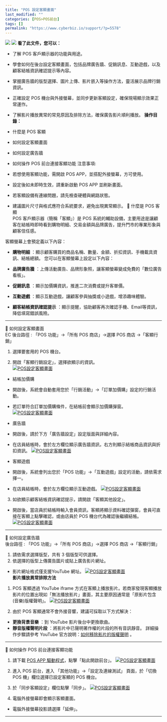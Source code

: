 ```yaml
---
title: "POS 設定客顯畫面"
last_modified: ""
categories: [POS>POS前台]
tags: []
permalink: "https://www.cyberbiz.io/support/?p=5578"
---
```


![](https://www.cyberbiz.io/support/wp-content/uploads/適用站別.png)
[![](https://www.cyberbiz.io/support/wp-content/uploads/台灣站.png)](https://www.cyberbiz.io/support/?page_id=2490)
**看了此文件，您可以：**  

* 了解 POS 客戶顯示器的功能與用途。
* 學會如何在後台設定客顯畫面，包括品牌廣告牆、促銷訊息、互動遊戲，以及顧客結帳資訊確認提示等內容。
* 掌握廣告牆的版型選擇、圖片上傳、影片嵌入等操作方法，靈活展示品牌行銷資訊。
* 正確設定 POS 機台與外接螢幕，並同步更新客顯設定，確保現場顯示效果正常運作。
* 了解影片播放異常的常見原因及排除方法，確保廣告影片順利播放。
**操作目錄：**

* 什麼是 POS 客顯
* 如何設定客顯畫面
* 如何設定廣告牆
* 如何操作 POS 前台連接客顯功能
注意事項:

* 若想使用客顯功能，需開啟 POS APP，並搭配外接螢幕，方可使用。
* 設定後如未即時生效，請重新啟動 POS APP 並刷新畫面。
* 若客顯設備有連線問題，請先檢查硬體與網路狀態。
* 建議圖片尺寸與格式應符合系統要求，避免出現異常顯示。
📌 什麼是 POS 客顯  
POS 客戶顯示器（簡稱「客顯」）是 POS 系統的輔助設備，主要用途是讓顧客在結帳時即時看到購物明細、交易金額與品牌廣告，提升門市的專業形象與顧客信任感。  

客顯螢幕上會預定義以下內容：

* **購物明細** ：顯示顧客購買的商品名稱、數量、金額、折扣資訊、手機載具資訊、結帳總額。
您可以在客顯螢幕上設定以下內容：

* **品牌廣告牆** ：上傳活動廣告、品牌形象照，讓客顯螢幕變成免費的「數位廣告看板」。
* **促銷訊息** ：顯示加價購資訊，推進二次消費或提升客單價。
* **互動遊戲** ：顯示互動遊戲，讓顧客參與抽獎或小遊戲，增添趣味體驗。
* **顧客結帳資訊確認提示** ：顯示提醒，協助顧客再次確認手機、Email等資訊，降低填寫錯誤風險。

* * *

📌 如何設定客顯畫面  
EC 後台路徑 :  「POS 功能」→「所有 POS 商店」→選擇 POS 商店 →「客顯行銷」  


1. 選擇要套用的 POS 機台。


2. 開啟「客顯行銷設定」，選擇欲顯示的資訊。  
[![POS設定客顯畫面](https://www.cyberbiz.io/support/wp-content/uploads/POS設定客顯畫面01.png)](https://www.cyberbiz.io/support/wp-content/uploads/POS設定客顯畫面01.png)  

* 結帳加價購 
* 開啟後，系統會自動套用您於「行銷活動」→「訂單加價購」設定的行銷活動。
* 若訂單符合訂單加價購條件，在結帳前會顯示加價購彈窗。
[![POS設定客顯畫面](https://www.cyberbiz.io/support/wp-content/uploads/2020/01/image-4.png)](https://www.cyberbiz.io/support/wp-content/uploads/2020/01/image-4.png)  

* 廣告牆 
* 開啟後，請於下方「廣告牆設定」設定版面與詳細內容。
* 在店員結帳時，會於左方欄位顯示廣告牆資訊，右方則顯示結帳商品資訊與折扣資訊。
[![POS設定客顯畫面](https://www.cyberbiz.io/support/wp-content/uploads/POS設定客顯畫面03.png)](https://www.cyberbiz.io/support/wp-content/uploads/POS設定客顯畫面03.png)  

* 客顯遊戲 
* 開啟後，系統會列出您於「POS 功能」→「互動遊戲」設定的活動，請依需求擇一。
* 在店員結帳時，會於左方欄位顯示互動遊戲。
[![POS設定客顯畫面](https://www.cyberbiz.io/support/wp-content/uploads/POS設定客顯畫面04.png)](https://www.cyberbiz.io/support/wp-content/uploads/POS設定客顯畫面04.png)  



3. 如欲顯示顧客結帳資訊確認提示，請開啟「客顯其他設定」。 
* 開啟後，當店員於結帳時輸入會員資訊，客顯將顯示資料確認彈窗，會員可直接在客顯上點擊確認，或由店員於 POS 機台代為確認後繼續結帳。
[![POS設定客顯畫面](https://www.cyberbiz.io/support/wp-content/uploads/POS設定客顯畫面05.png)](https://www.cyberbiz.io/support/wp-content/uploads/POS設定客顯畫面05.png)  

* * *

📌 如何設定廣告牆  
後台路徑 : 「POS 功能」→「所有 POS 商店」→選擇 POS 商店 →「客顯行銷」  


1. 請依需求選擇版型，共有 3 個版型可供選擇。
2. 依選擇的版型上傳廣告圖片或貼上廣告影片網址。 
* 影片網址格式僅支援YouTube 網址。
[![POS設定客顯畫面](https://www.cyberbiz.io/support/wp-content/uploads/POS設定客顯畫面02.png)](https://www.cyberbiz.io/support/wp-content/uploads/POS設定客顯畫面02.png)  
**影片播放異常排除方法**

1. POS 客顯透過 YouTube iframe 方式在客顯上播放影片。若商家發現客顯播放影片的位置出現如「無法播放影片」畫面，其主要原因通常是「原影片包含(音樂)版權聲明」。
[![POS設定客顯畫面](https://www.cyberbiz.io/support/wp-content/uploads/POS設定客顯畫面06.png)](https://www.cyberbiz.io/support/wp-content/uploads/POS設定客顯畫面06.png)  

2. 由於 POS 客顯通常不會外接音響，建議可採取以下方式解決： 
* **更換背景音樂** ：到 YouTube 影片後台中更換歌曲。
* **靜音版權聲明片段** ：將影片中已聲明著作權的片段的所有音訊靜音。
詳細操作步驟請參考 YouTube
官方說明：[如何移除影片的版權聲明](https://support.google.com/youtube/answer/2902117) 。

* * *

📌 如何操作 POS 前台連接客顯功能  

1. 請下載 [POS APP 驅動程式](https://www.cyberbiz.io/support/?p=9556)，點擊「點此開啟前台」。
[![POS設定客顯畫面](https://www.cyberbiz.io/support/wp-content/uploads/POS設定客顯畫面08.png)](https://www.cyberbiz.io/support/wp-content/uploads/POS設定客顯畫面08.png)  

2. 進入 POS 前台，進入 「其他功能」→「設定及連線測試」 頁面，於「切換 POS 機」欄位選擇已設定客顯的 POS 機台。


3. 於「同步客顯設定」欄位點擊「同步」。
[![POS設定客顯畫面](https://www.cyberbiz.io/support/wp-content/uploads/POS設定客顯畫面07.png)](https://www.cyberbiz.io/support/wp-content/uploads/POS設定客顯畫面07.png)

4. 電腦外接螢幕即會顯示客顯畫面。 
* 電腦外接螢幕投影請選擇「延伸」。

* * *

